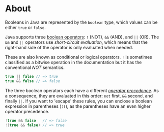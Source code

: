 # About

Booleans in Java are represented by the `boolean` type, which values can be either `true` or `false`.

Java supports three [boolean operators][operators]: `!` (NOT), `&&` (AND), and `||` (OR). The `&&` and `||` operators use _short-circuit evaluation_, which means that the right-hand side of the operator is only evaluated when needed.

These are also known as conditional or logical operators. `!` is sometimes classified as a bitwise operation in the documentation but it has the conventional _NOT_ semantics.

```java
true || false // => true
true && false // => false
```

The three boolean operators each have a different [_operator precedence_][precedence]. As a consequence, they are evaluated in this order: `not` first, `&&` second, and finally `||`. If you want to 'escape' these rules, you can enclose a boolean expression in parentheses (`()`), as the parentheses have an even higher operator precedence.

```java
!true && false   // => false
!(true && false) // => true
```

[operators]: https://docs.oracle.com/javase/tutorial/java/nutsandbolts/opsummary.html
[precedence]: https://docs.oracle.com/javase/tutorial/java/nutsandbolts/operators.html
